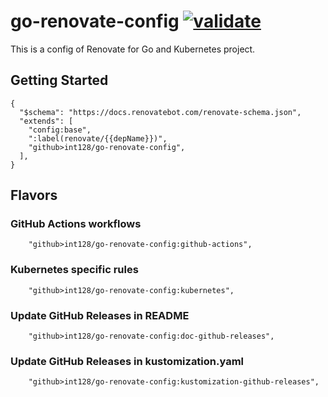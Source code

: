 # go-renovate-config [![validate](https://github.com/int128/go-renovate-config/actions/workflows/validate.yaml/badge.svg)](https://github.com/int128/go-renovate-config/actions/workflows/validate.yaml)

This is a config of Renovate for Go and Kubernetes project.

## Getting Started

```json5
{
  "$schema": "https://docs.renovatebot.com/renovate-schema.json",
  "extends": [
    "config:base",
    ":label(renovate/{{depName}})",
    "github>int128/go-renovate-config",
  ],
}
```

## Flavors

### GitHub Actions workflows

```json5
    "github>int128/go-renovate-config:github-actions",
```

### Kubernetes specific rules

```json5
    "github>int128/go-renovate-config:kubernetes",
```

### Update GitHub Releases in README

```json5
    "github>int128/go-renovate-config:doc-github-releases",
```

### Update GitHub Releases in kustomization.yaml

```json5
    "github>int128/go-renovate-config:kustomization-github-releases",
```
